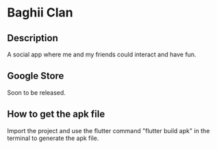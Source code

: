 # Baghii Clan

## Description

A social app where me and my friends could interact and have fun.

## Google Store

Soon to be released.


## How to get the apk file

Import the project and use the flutter command "flutter build apk" in the terminal to generate the apk file.
